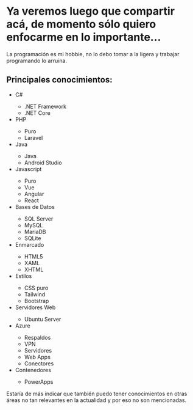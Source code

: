<h1>Ya veremos luego que compartir acá, de momento sólo quiero enfocarme en lo importante...</h1>

<p>La programación es mi hobbie, no lo debo tomar a la ligera y trabajar programando lo arruina.</p>

<h2>Principales conocimientos:</h2>
<ul>
  <li>C#</li>
    <ul>
      <li>.NET Framework</li>
      <li>.NET Core</li>
    </ul>
  <li>PHP</li>
    <ul>
      <li>Puro</li>
      <li>Laravel</li>
    </ul>
  <li>Java</li>
    <ul>
      <li>Java</li>
      <li>Android Studio</li>
    </ul>
  <li>Javascript</li>
    <ul>
      <li>Puro</li>
      <li>Vue</li>
      <li>Angular</li>
      <li>React</li>
    </ul>
  <li>Bases de Datos</li>
    <ul>
      <li>SQL Server</li>
      <li>MySQL</li>
      <li>MariaDB</li>
      <li>SQLite</li>
    </ul>
  <li>Enmarcado</li>
    <ul>
      <li>HTML5</li>
      <li>XAML</li>
      <li>XHTML</li>
    </ul>
  <li>Estilos</li>
    <ul>
      <li>CSS puro</li>
      <li>Tailwind</li>
      <li>Bootstrap</li>
    </ul>
  <li>Servidores Web</li>
    <ul>
      <li>Ubuntu Server</li>
    </ul>
  <li>Azure</li>
    <ul>
      <li>Respaldos</li>
      <li>VPN</li>
      <li>Servidores</li>
      <li>Web Apps</li>
      <li>Conectores</li>
    </ul>
  <li>Contenedores</li>
    <ul>
      <li>PowerApps</li>
    </ul>
</ul>



<p>Estaría de más indicar que también puedo tener conocimientos en otras áreas no tan relevantes en la actualidad y por eso no son mencionadas.</p>
